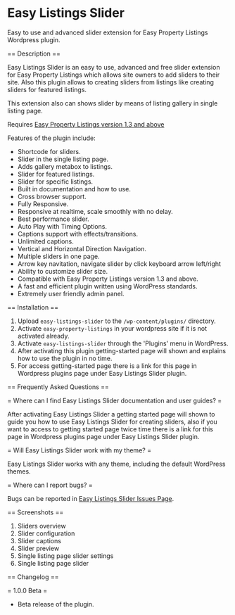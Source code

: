 # Easy Listings Slider

Easy to use and advanced slider extension for Easy Property Listings Wordpress plugin.

== Description ==

Easy Listings Slider is an easy to use, advanced and free slider extension for Easy Property Listings which allows site owners to add sliders to their site. Also this plugin allows to creating sliders from listings like creating sliders for featured listings.

This extension also can shows slider by means of listing gallery in single listing page.

Requires [Easy Property Listings version 1.3 and above](https://wordpress.org/plugins/easy-property-listings/)

Features of the plugin include:

* Shortcode for sliders.
* Slider in the single listing page.
* Adds gallery metabox to listings.
* Slider for featured listings.
* Slider for specific listings.
* Built in documentation and how to use.
* Cross browser support.
* Fully Responsive.
* Responsive at realtime, scale smoothly with no delay.
* Best performance slider.
* Auto Play with Timing Options.
* Captions support with effects/transitions.
* Unlimited captions.
* Vertical and Horizontal Direction Navigation.
* Multiple sliders in one page.
* Arrow key navitation, navigate slider by click keyboard arrow left/right
* Ability to customize slider size.
* Compatible with Easy Property Listings version 1.3 and above.
* A fast and efficient plugin written using WordPress standards.
* Extremely user friendly admin panel.

== Installation ==

1. Upload `easy-listings-slider` to the `/wp-content/plugins/` directory.
2. Activate `easy-property-listings` in your wordpress site if it is not activated already.
3. Activate `easy-listings-slider` through the 'Plugins' menu in WordPress.
4. After activating this plugin getting-started page will shown and explains how to use the plugin in no time.
5. For access getting-started page there is a link for this page in Wordpress plugins page under Easy Listings Slider plugin.

== Frequently Asked Questions ==

= Where can I find Easy Listings Slider documentation and user guides? =

After activating Easy Listings Slider a getting started page will shown to guide you how to use Easy Listings Slider for creating sliders, also if you want to access to getting started page twice time there is a link for this page in Wordpress plugins page under Easy Listings Slider plugin.

= Will Easy Listings Slider work with my theme? =

Easy Listings Slider works with any theme, including the default WordPress themes.

= Where can I report bugs? =

Bugs can be reported in [Easy Listings Slider Issues Page](https://github.com/codewp/easy-listings-slider/issues).

== Screenshots ==

1. Sliders overview
2. Slider configuration
3. Slider captions
4. Slider preview
5. Single listing page slider settings
6. Single listing page slider

== Changelog ==

= 1.0.0 Beta =

* Beta release of the plugin.
